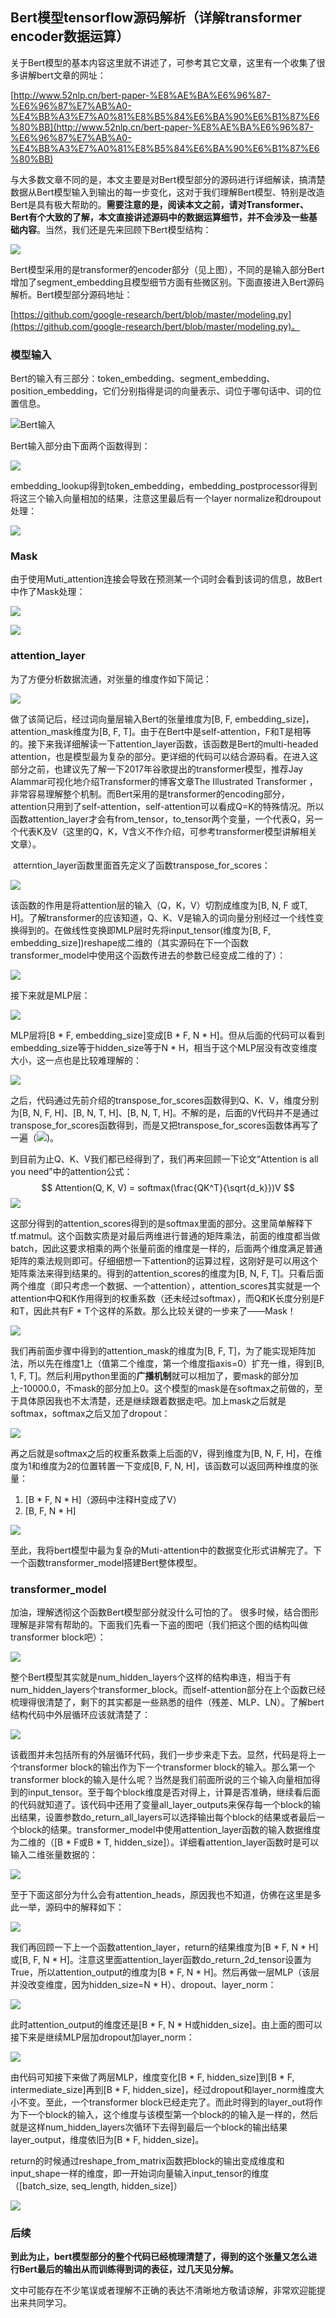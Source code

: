 ## Bert模型tensorflow源码解析（详解transformer encoder数据运算）

关于Bert模型的基本内容这里就不讲述了，可参考其它文章，这里有一个收集了很多讲解bert文章的网址：

[http://www.52nlp.cn/bert-paper-%E8%AE%BA%E6%96%87-%E6%96%87%E7%AB%A0-%E4%BB%A3%E7%A0%81%E8%B5%84%E6%BA%90%E6%B1%87%E6%80%BB](http://www.52nlp.cn/bert-paper-%E8%AE%BA%E6%96%87-%E6%96%87%E7%AB%A0-%E4%BB%A3%E7%A0%81%E8%B5%84%E6%BA%90%E6%B1%87%E6%80%BB)

与大多数文章不同的是，本文主要是对Bert模型部分的源码进行详细解读，搞清楚数据从Bert模型输入到输出的每一步变化，这对于我们理解Bert模型、特别是改造Bert是具有极大帮助的。**需要注意的是，阅读本文之前，请对Transformer、Bert有个大致的了解，本文直接讲述源码中的数据运算细节，并不会涉及一些基础内容**。当然，我们还是先来回顾下Bert模型结构：

![](https://github.com/1234560o/Bert-model-code-interpretation/blob/master/image/1.png)

Bert模型采用的是transformer的encoder部分（见上图），不同的是输入部分Bert增加了segment_embedding且模型细节方面有些微区别。下面直接进入Bert源码解析。Bert模型部分源码地址：

[https://github.com/google-research/bert/blob/master/modeling.py](https://github.com/google-research/bert/blob/master/modeling.py)。



### 模型输入

Bert的输入有三部分：token_embedding、segment_embedding、position_embedding，它们分别指得是词的向量表示、词位于哪句话中、词的位置信息。

![Bert输入](C:\Users\zwj\Desktop\Bert文章书写\image\1111.png)

Bert输入部分由下面两个函数得到：

![](C:\Users\zwj\Desktop\Bert文章书写\image\2222.png)

embedding_lookup得到token_embedding，embedding_postprocessor得到将这三个输入向量相加的结果，注意这里最后有一个layer normalize和droupout处理：

![](C:\Users\zwj\Desktop\Bert文章书写\image\6.png)



### Mask

由于使用Muti_attention连接会导致在预测某一个词时会看到该词的信息，故Bert中作了Mask处理：

![](C:\Users\zwj\Desktop\Bert文章书写\image\4.png)

![](C:\Users\zwj\Desktop\Bert文章书写\image\5.png)



### attention_layer

为了方便分析数据流通，对张量的维度作如下简记：

![](C:\Users\zwj\Desktop\Bert文章书写\image\333.png)

做了该简记后，经过词向量层输入Bert的张量维度为[B, F, embedding_size]，attention_mask维度为[B, F, T]。由于在Bert中是self-attention，F和T是相等的。接下来我详细解读一下attention_layer函数，该函数是Bert的multi-headed attention，也是模型最为复杂的部分。更详细的代码可以结合源码看。在进入这部分之前，也建议先了解一下2017年谷歌提出的transformer模型，推荐Jay Alammar可视化地介绍Transformer的博客文章The Illustrated Transformer ，非常容易理解整个机制。而Bert采用的是transformer的encoding部分，attention只用到了self-attention，self-attention可以看成Q=K的特殊情况。所以函数attention_layer才会有from_tensor，to_tensor两个变量，一个代表Q，另一个代表K及V（这里的Q，K，V含义不作介绍，可参考transformer模型讲解相关文章）。

​	atterntion_layer函数里面首先定义了函数transpose_for_scores：

![](C:\Users\zwj\Desktop\Bert文章书写\image\77.png)	

该函数的作用是将attention层的输入（Q，K，V）切割成维度为[B, N, F 或T, H]。了解transformer的应该知道，Q、K、V是输入的词向量分别经过一个线性变换得到的。在做线性变换即MLP层时先将input_tensor(维度为[B, F, embedding_size])reshape成二维的（其实源码在下一个函数transformer_model中使用这个函数传进去的参数已经变成二维的了）：

![](C:\Users\zwj\Desktop\Bert文章书写\image\88.png)

接下来就是MLP层：

![](C:\Users\zwj\Desktop\Bert文章书写\image\100.png)

MLP层将[B * F, embedding_size]变成[B * F, N * H]。但从后面的代码可以看到embedding_size等于hidden_size等于N * H，相当于这个MLP层没有改变维度大小，这一点也是比较难理解的：

![](C:\Users\zwj\Desktop\Bert文章书写\image\1234.png)

之后，代码通过先前介绍的transpose_for_scores函数得到Q、K、V，维度分别为[B, N, F, H]、[B, N, T, H]、[B, N, T, H]。不解的是，后面的V代码并不是通过transpose_for_scores函数得到，而是又把transpose_for_scores函数体再写了一遍（![](C:\Users\zwj\Desktop\Bert文章书写\image\hehe.png))。

到目前为止Q、K、V我们都已经得到了，我们再来回顾一下论文“Attention is all you need”中的attention公式：
$$
Attention(Q, K, V) = softmax(\frac{QK^T}{\sqrt{d_k}})V
$$
![](C:\Users\zwj\Desktop\Bert文章书写\image\234.png)

这部分得到的attention_scores得到的是softmax里面的部分。这里简单解释下tf.matmul。这个函数实质是对最后两维进行普通的矩阵乘法，前面的维度都当做batch，因此这要求相乘的两个张量前面的维度是一样的，后面两个维度满足普通矩阵的乘法规则即可。仔细细想一下attention的运算过程，这刚好是可以用这个矩阵乘法来得到结果的。得到的attention_scores的维度为[B, N, F, T]。只看后面两个维度（即只考虑一个数据、一个attention），attention_scores其实就是一个attention中Q和K作用得到的权重系数（还未经过softmax），而Q和K长度分别是F和T，因此共有F * T个这样的系数。那么比较关键的一步来了——Mask！

![](C:\Users\zwj\Desktop\Bert文章书写\image\mask.png)

我们再前面步骤中得到的attention_mask的维度为[B, F, T]，为了能实现矩阵加法，所以先在维度1上（值第二个维度，第一个维度指axis=0）扩充一维，得到[B, 1, F, T]。然后利用python里面的**广播机制**就可以相加了，要mask的部分加上-10000.0，不mask的部分加上0。这个模型的mask是在softmax之前做的，至于具体原因我也不太清楚，还是继续跟着数据走吧。加上mask之后就是softmax，softmax之后又加了dropout：

![](C:\Users\zwj\Desktop\Bert文章书写\image\xx.png)

再之后就是softmax之后的权重系数乘上后面的V，得到维度为[B, N, F, H]，在维度为1和维度为2的位置转置一下变成[B, F, N, H]，该函数可以返回两种维度的张量：

1. [B * F,  N * H]（源码中注释H变成了V）
2. [B, F, N * H]

![](C:\Users\zwj\Desktop\Bert文章书写\image\xxxx.png)

至此，我将bert模型中最为复杂的Muti-attention中的数据变化形式讲解完了。下一个函数transformer_model搭建Bert整体模型。



### transformer_model

加油，理解透彻这个函数Bert模型部分就没什么可怕的了。 很多时候，结合图形理解是非常有帮助的。下面我们先看一下盗的图吧（我们把这个图的结构叫做transformer block吧）：

![](C:\Users\zwj\Desktop\Bert文章书写\image\20181201154808777.png)

整个Bert模型其实就是num_hidden_layers个这样的结构串连，相当于有num_hidden_layers个transformer_block。而self-attention部分在上个函数已经梳理得很清楚了，剩下的其实都是一些熟悉的组件（残差、MLP、LN）。了解bert结构代码中外层循环应该就清楚了：

![](C:\Users\zwj\Desktop\Bert文章书写\image\0000.png)

该截图并未包括所有的外层循环代码，我们一步步来走下去。显然，代码是将上一个transformer block的输出作为下一个transformer block的输入。那么第一个transformer block的输入是什么呢？当然是我们前面所说的三个输入向量相加得到的input_tensor。至于每个block维度是否对得上，计算是否准确，继续看后面的代码就知道了。该代码中还用了变量all_layer_outputs来保存每一个block的输出结果，设置参数do_return_all_layers可以选择输出每个block的结果或者最后一个block的结果。transformer_model中使用attention_layer函数的输入数据维度为二维的（[B * F或B * T, hidden_size]）。详细看attention_layer函数时是可以输入二维张量数据的：

![](C:\Users\zwj\Desktop\Bert文章书写\image\QQ图片20190116142452.png)

至于下面这部分为什么会有attention_heads，原因我也不知道，仿佛在这里是多此一举，源码中的解释如下：

![](C:\Users\zwj\Desktop\Bert文章书写\image\QQ图片20190116135055.png)

我们再回顾一下上一个函数attention_layer，return的结果维度为[B * F,  N * H]或[B, F,  N * H]。注意这里面attention_layer函数do_return_2d_tensor设置为True，所以attention_output的维度为[B * F, N * H]。然后再做一层MLP（该层并没改变维度，因为hidden_size=N * H）、dropout、layer_norm：

![](C:\Users\zwj\Desktop\Bert文章书写\image\QQ图片20190116141210.png)

此时attention_output的维度还是[B * F, N * H或hidden_size]。由上面的图可以接下来是继续MLP层加dropout加layer_norm：

![](C:\Users\zwj\Desktop\Bert文章书写\image\QQ图片20190116142038.png)

由代码可知接下来做了两层MLP，维度变化[B * F, hidden_size]到[B * F, intermediate_size]再到[B * F, hidden_size]，经过dropout和layer_norm维度大小不变。至此，一个transformer block已经走完了。而此时得到的layer_out将作为下一个block的输入，这个维度与该模型第一个block的的输入是一样的，然后就是这样num_hidden_layers次循环下去得到最后一个block的输出结果layer_output，维度依旧为[B * F, hidden_size]。

return的时候通过reshape_from_matrix函数把block的输出变成维度和input_shape一样的维度，即一开始词向量输入input_tensor的维度（[batch_size, seq_length, hidden_size]）

![](C:\Users\zwj\Desktop\Bert文章书写\image\QQ图片20190116143707.png)



### 后续

**到此为止，bert模型部分的整个代码已经梳理清楚了，得到的这个张量又怎么进行Bert最后的输出从而训练得到词的表征，过几天见分解。**

文中可能存在不少笔误或者理解不正确的表达不清晰地方敬请谅解，非常欢迎能提出来共同学习。
